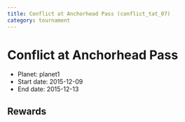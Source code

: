 ```yaml
---
title: Conflict at Anchorhead Pass (conflict_tat_07)
category: tournament
---
```

# Conflict at Anchorhead Pass

  * Planet: planet1
  * Start date: 2015-12-09
  * End date: 2015-12-13

## Rewards

